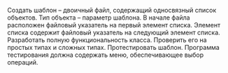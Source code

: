 Создать шаблон – двоичный файл, содержащий односвязный список объектов. Тип объекта – параметр шаблона. В начале файла расположен файловый указатель на первый элемент списка. Элемент списка содержит файловый указатель на следующий элемент списка. Разработать полную функциональность класса. Проверить его на простых типах и сложных типах. Протестировать шаблон. Программа тестирования должна содержать меню, обеспечивающее выбор операций.
